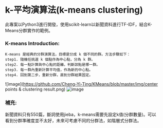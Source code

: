 # k-平均演算法(k-means clustering)
此專案以Python3進行開發，使用scikit-learn以新聞資料進行TF-IDF，結合K-Means分群實作的範例。

### K-means Introduction:
```
K-means 是經典的分群演算法，目標是分成 k 個不同的群。方法步驟如下：
step1. 隨機任挑選 k 個點作為中心點，分為 k 群。
step2. 每一點計算與中心點的距離，判斷該點是哪一群。
step3. 每一群內重新計算平均值，作為新的中心點。
step4. 回到第二步，重新分群，直到分群結果固定。
```
![image](https://github.com/Cheng-Yi-Ting/KMeans/blob/master/img/center points & clustering result.png)
![image](https://github.com/Larix/TF-IDF_Tutorial/blob/master/img/result.png)


### 補充:
新聞資料只有550篇，斷詞使用jieba，k-means需要先設定k值(分群數量)。可以看到分群準確度並不太好，未來可考慮不同的分群法，如階層式分群法。
